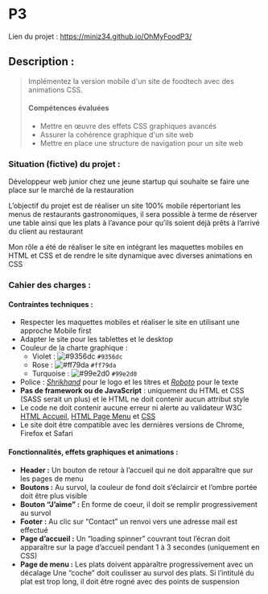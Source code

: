 # P3

Lien du projet : https://miniz34.github.io/OhMyFoodP3/

## Description :

> Implémentez la version mobile d'un site de foodtech avec des animations CSS.
>
> #### Compétences évaluées
>
> -   Mettre en œuvre des effets CSS graphiques avancés
> -   Assurer la cohérence graphique d'un site web
> -   Mettre en place une structure de navigation pour un site web

### Situation (fictive) du projet :

Développeur web junior chez une jeune startup qui souhaite se faire une place sur le marché de la restauration

L’objectif du projet est de réaliser un site 100% mobile répertoriant les menus de restaurants gastronomiques, il sera possible à terme de réserver une table ainsi que les plats à l’avance pour qu’ils soient déjà prêts à l’arrivé du client au restaurant

Mon rôle a été de réaliser le site en intégrant les maquettes mobiles en HTML et CSS et de rendre le site dynamique avec diverses animations en CSS


### Cahier des charges :
#### Contraintes techniques :

- Respecter les maquettes mobiles et réaliser le site en utilisant une approche Mobile first
- Adapter le site pour les tablettes et le desktop
- Couleur de la charte graphique :
  - Violet : ![#9356dc](https://via.placeholder.com/15/9356dc/000000?text=+) `#9356dc`
  - Rose : ![#ff79da](https://via.placeholder.com/15/ff79da/000000?text=+) `#ff79da`
  - Turquoise : ![#99e2d0](https://via.placeholder.com/15/99e2d0/000000?text=+) `#99e2d0`
- Police : _[Shrikhand](https://fonts.google.com/specimen/Shrikhand)_ pour le logo et les titres et _[Roboto](https://fonts.google.com/specimen/Roboto)_ pour le texte
- **Pas de framework ou de JavaScript** : uniquement du HTML et CSS (SASS serait un plus) et le HTML ne doit contenir aucun attribut style
- Le code ne doit contenir aucune erreur ni alerte au validateur W3C [HTML Accueil](https://validator.w3.org/nu/?doc=https%3A%2F%2Fminiz34.github.io%2FKarimFarhi_3_06122021%2F), [HTML Page Menu](https://validator.w3.org/nu/?doc=https%3A%2F%2Fminiz34.github.io%2FKarimFarhi_3_06122021%2Fpalette_gout.html) et [CSS](https://jigsaw.w3.org/css-validator/validator?uri=https%3A%2F%2Fminiz34.github.io%2FKarimFarhi_3_06122021%2F&profile=css3svg&usermedium=all&warning=1&vextwarning=&lang=fr)
- Le site doit être compatible avec les dernières versions de Chrome, Firefox et Safari

#### Fonctionnalités, effets graphiques et animations :

- **Header :** Un bouton de retour à l’accueil qui ne doit apparaître que sur les pages de menu
- **Boutons :** Au survol, la couleur de fond doit s’éclaircir et l’ombre portée doit être plus visible
- **Bouton “J’aime” :** En forme de coeur, il doit se remplir progressivement au survol
- **Footer :** Au clic sur “Contact” un renvoi vers une adresse mail est effectué
- **Page d’accueil :** Un “loading spinner” couvrant tout l’écran doit apparaître sur la page d’accueil pendant 1 à 3 secondes (uniquement en CSS)
- **Page de menu :** Les plats doivent apparaître progressivement avec un décalage
Une “coche” doit coulisser au survol des plats. Si l’intitulé du plat est trop long, il doit être rogné avec des points de suspension
